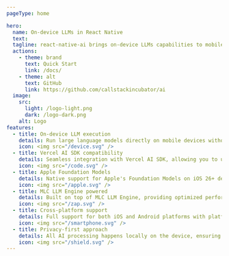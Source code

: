 ```yaml
---
pageType: home

hero:
  name: On-device LLMs in React Native
  text: 
  tagline: react-native-ai brings on-device LLMs capabilities to mobile React Native apps.
  actions:
    - theme: brand
      text: Quick Start
      link: /docs/
    - theme: alt
      text: GitHub
      link: https://github.com/callstackincubator/ai
  image:
    src:
      light: /logo-light.png
      dark: /logo-dark.png
    alt: Logo
features:
  - title: On-device LLM execution
    details: Run large language models directly on mobile devices without requiring cloud infrastructure or internet connectivity.
    icon: <img src="/device.svg" />
  - title: Vercel AI SDK compatibility
    details: Seamless integration with Vercel AI SDK, allowing you to use familiar functions like streamText and generateText with local models.
    icon: <img src="/code.svg" />
  - title: Apple Foundation Models
    details: Native support for Apple's Foundation Models on iOS 26+ devices with Apple Intelligence, providing seamless integration with Apple's on-device AI capabilities.
    icon: <img src="/apple.svg" />
  - title: MLC LLM Engine powered
    details: Built on top of MLC LLM Engine, providing optimized performance and efficient model execution on mobile devices.
    icon: <img src="/zap.svg" />
  - title: Cross-platform support
    details: Full support for both iOS and Android platforms with platform-specific optimizations and configurations.
    icon: <img src="/smartphone.svg" />
  - title: Privacy-first approach
    details: All AI processing happens locally on the device, ensuring user data privacy and eliminating the need for cloud-based AI services.
    icon: <img src="/shield.svg" />
---
```

